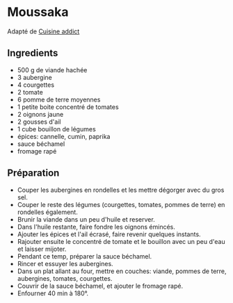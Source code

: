 # Moussaka

Adapté de [Cuisine addict](https://cuisine-addict.com/moussaka-rapide/)

## Ingredients

- 500 g de viande hachée
- 3 aubergine
- 4 courgettes
- 2 tomate
- 6 pomme de terre moyennes
- 1 petite boite concentré de tomates
- 2 oignons jaune
- 2 gousses d'ail
- 1 cube bouillon de légumes
- épices: cannelle, cumin, paprika
- sauce béchamel
- fromage rapé

## Préparation

- Couper les aubergines en rondelles et les mettre dégorger avec du gros sel. 
- Couper le reste des légumes (courgettes, tomates, pommes de terre) en rondelles également.
- Brunir la viande dans un peu d'huile et reserver. 
- Dans l'huile restante, faire fondre les oignons émincés.
- Ajouter les épices et l'ail écrasé, faire revenir quelques instants.
- Rajouter ensuite le concentré de tomate et le bouillon avec un peu d'eau et laisser mijoter.
- Pendant ce temp, préparer la sauce béchamel.
- Rincer et essuyer les aubergines.
- Dans un plat allant au four, mettre en couches: viande, pommes de terre, aubergines, tomates, courgettes.
- Couvrir de la sauce béchamel, et ajouter le fromage rapé. 
- Enfourner 40 min à 180°.



